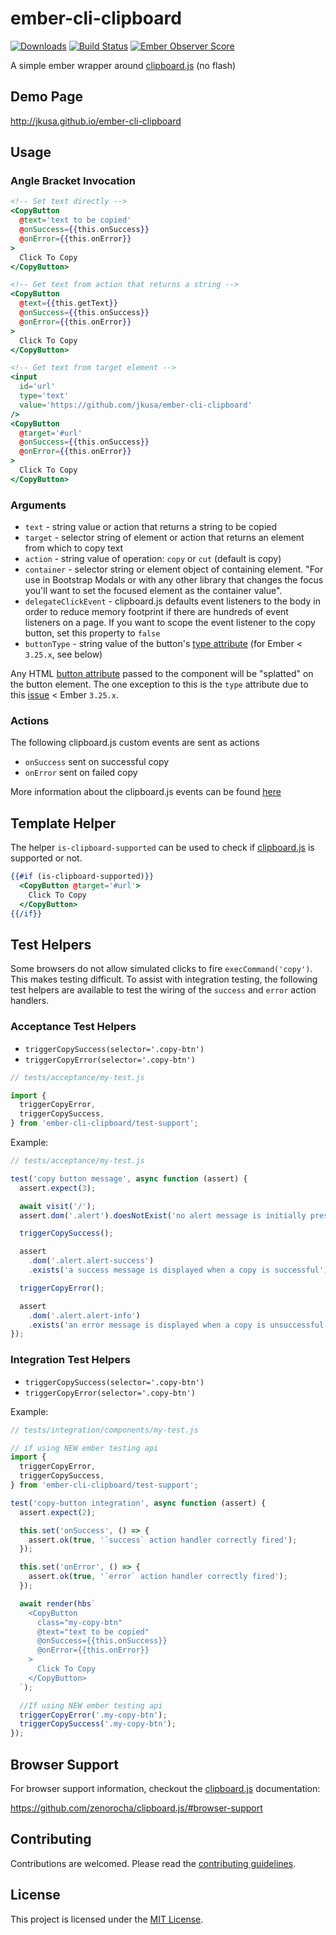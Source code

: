# ember-cli-clipboard

[![Downloads](http://img.shields.io/npm/dm/ember-cli-clipboard.svg?style=flat-square)](https://npmjs.org/package/ember-cli-clipboard)
[![Build Status](https://github.com/jkusa/ember-cli-clipboard/actions/workflows/ci.yml/badge.svg)](https://github.com/jkusa/ember-cli-clipboard/actions?query=branch%3Amain)
[![Ember Observer Score](http://emberobserver.com/badges/ember-cli-clipboard.svg)](http://emberobserver.com/addons/ember-cli-clipboard)

A simple ember wrapper around [clipboard.js](http://zenorocha.github.io/clipboard.js/) (no flash)

## Demo Page

http://jkusa.github.io/ember-cli-clipboard

## Usage

### Angle Bracket Invocation

```hbs
<!-- Set text directly -->
<CopyButton
  @text='text to be copied'
  @onSuccess={{this.onSuccess}}
  @onError={{this.onError}}
>
  Click To Copy
</CopyButton>

<!-- Get text from action that returns a string -->
<CopyButton
  @text={{this.getText}}
  @onSuccess={{this.onSuccess}}
  @onError={{this.onError}}
>
  Click To Copy
</CopyButton>

<!-- Get text from target element -->
<input
  id='url'
  type='text'
  value='https://github.com/jkusa/ember-cli-clipboard'
/>
<CopyButton
  @target='#url'
  @onSuccess={{this.onSuccess}}
  @onError={{this.onError}}
>
  Click To Copy
</CopyButton>
```

### Arguments

- `text` - string value or action that returns a string to be copied
- `target` - selector string of element or action that returns an element from which to copy text
- `action` - string value of operation: `copy` or `cut` (default is copy)
- `container` - selector string or element object of containing element. "For use in Bootstrap Modals or with any other library that changes the focus you'll want to set the focused element as the container value".
- `delegateClickEvent` - clipboard.js defaults event listeners to the body in order to reduce memory footprint if there are hundreds of event listeners on a page. If you want to scope the event listener to the copy button, set this property to `false`
- `buttonType` - string value of the button's [type attribute](https://developer.mozilla.org/en-US/docs/Web/HTML/Element/button#Attributes) (for Ember < `3.25.x`, see below)

Any HTML [button attribute](https://developer.mozilla.org/en-US/docs/Web/HTML/Element/button#Attributes) passed to the component will be "splatted" on the button element. The one exception to this is the `type` attribute due to this [issue](https://github.com/emberjs/ember.js/issues/18232) < Ember `3.25.x`.

### Actions

The following clipboard.js custom events are sent as actions

- `onSuccess` sent on successful copy
- `onError` sent on failed copy

More information about the clipboard.js events can be found [here](https://github.com/zenorocha/clipboard.js/#events)

## Template Helper

The helper `is-clipboard-supported` can be used to check if [clipboard.js](http://zenorocha.github.io/clipboard.js/) is supported or not.

```hbs
{{#if (is-clipboard-supported)}}
  <CopyButton @target='#url'>
    Click To Copy
  </CopyButton>
{{/if}}
```

## Test Helpers

Some browsers do not allow simulated clicks to fire `execCommand('copy')`. This makes testing difficult. To assist with integration testing, the following test helpers are available to test the wiring of the `success` and `error` action handlers.

### Acceptance Test Helpers

- `triggerCopySuccess(selector='.copy-btn')`
- `triggerCopyError(selector='.copy-btn')`

```js
// tests/acceptance/my-test.js

import {
  triggerCopyError,
  triggerCopySuccess,
} from 'ember-cli-clipboard/test-support';
```

Example:

```js
// tests/acceptance/my-test.js

test('copy button message', async function (assert) {
  assert.expect(3);

  await visit('/');
  assert.dom('.alert').doesNotExist('no alert message is initially present');

  triggerCopySuccess();

  assert
    .dom('.alert.alert-success')
    .exists('a success message is displayed when a copy is successful');

  triggerCopyError();

  assert
    .dom('.alert.alert-info')
    .exists('an error message is displayed when a copy is unsuccessful');
});
```

### Integration Test Helpers

- `triggerCopySuccess(selector='.copy-btn')`
- `triggerCopyError(selector='.copy-btn')`

Example:

```js
// tests/integration/components/my-test.js

// if using NEW ember testing api
import {
  triggerCopyError,
  triggerCopySuccess,
} from 'ember-cli-clipboard/test-support';

test('copy-button integration', async function (assert) {
  assert.expect(2);

  this.set('onSuccess', () => {
    assert.ok(true, '`success` action handler correctly fired');
  });

  this.set('onError', () => {
    assert.ok(true, '`error` action handler correctly fired');
  });

  await render(hbs`
    <CopyButton
      class="my-copy-btn"
      @text="text to be copied"
      @onSuccess={{this.onSuccess}}
      @onError={{this.onError}}
    >
      Click To Copy
    </CopyButton>
  `);

  //If using NEW ember testing api
  triggerCopyError('.my-copy-btn');
  triggerCopySuccess('.my-copy-btn');
});
```

## Browser Support

For browser support information, checkout the [clipboard.js](http://zenorocha.github.io/clipboard.js/) documentation:

https://github.com/zenorocha/clipboard.js/#browser-support

## Contributing

Contributions are welcomed. Please read the [contributing guidelines](CONTRIBUTING.md).

## License

This project is licensed under the [MIT License](LICENSE.md).
